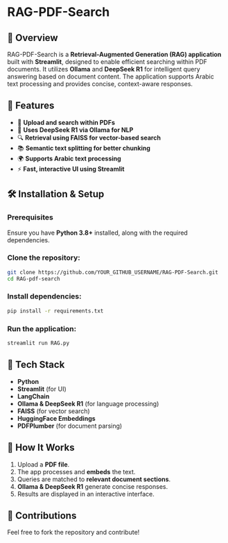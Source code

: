 # RAG-PDF-Search

## 📌 Overview
RAG-PDF-Search is a **Retrieval-Augmented Generation (RAG) application** built with **Streamlit**, designed to enable efficient searching within PDF documents. It utilizes **Ollama** and **DeepSeek R1** for intelligent query answering based on document content. The application supports Arabic text processing and provides concise, context-aware responses.

## 🚀 Features
- 📝 **Upload and search within PDFs**
- 🧠 **Uses DeepSeek R1 via Ollama for NLP**
- 🔍 **Retrieval using FAISS for vector-based search**
- 📚 **Semantic text splitting for better chunking**
- 🌍 **Supports Arabic text processing**
- ⚡ **Fast, interactive UI using Streamlit**

## 🛠️ Installation & Setup
### Prerequisites
Ensure you have **Python 3.8+** installed, along with the required dependencies.

### Clone the repository:
```bash
git clone https://github.com/YOUR_GITHUB_USERNAME/RAG-PDF-Search.git
cd RAG-pdf-search
```

### Install dependencies:
```bash
pip install -r requirements.txt
```

### Run the application:
```bash
streamlit run RAG.py
```

## 🏢 Tech Stack
- **Python**
- **Streamlit** (for UI)
- **LangChain**
- **Ollama & DeepSeek R1** (for language processing)
- **FAISS** (for vector search)
- **HuggingFace Embeddings**
- **PDFPlumber** (for document parsing)

## 📌 How It Works
1. Upload a **PDF file**.
2. The app processes and **embeds** the text.
3. Queries are matched to **relevant document sections**.
4. **Ollama & DeepSeek R1** generate concise responses.
5. Results are displayed in an interactive interface.

## 🤝 Contributions
Feel free to fork the repository and contribute!

